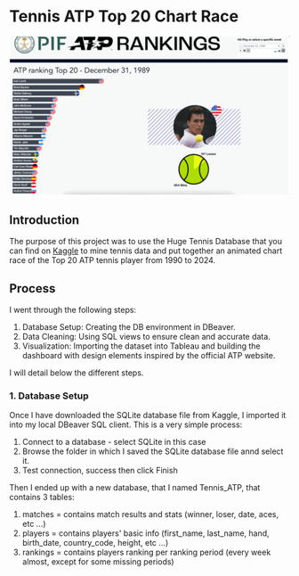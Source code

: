 # Tennis ATP Top 20 Chart Race

<img src="https://github.com/mboss10/Tennis-ATP-Top-20-Chart-Race/blob/main/ATPTop20.gif" width="600">

## Introduction

The purpose of this project was to use the Huge Tennis Database that you can find on [Kaggle](https://www.kaggle.com/datasets/guillemservera/tennis) to mine tennis data and put together an animated chart race of the Top 20 ATP tennis player from 1990 to 2024.

## Process

I went through the following steps:
1. Database Setup: Creating the DB environment in DBeaver.
2. Data Cleaning: Using SQL views to ensure clean and accurate data.
3. Visualization: Importing the dataset into Tableau and building the dashboard with design elements inspired by the official ATP website.

I will detail below the different steps.

### 1. Database Setup

Once I have downloaded the SQLite database file from Kaggle, I imported it into my local DBeaver SQL client.
This is a very simple process:
1. Connect to a database - select SQLite in this case
2. Browse the folder in which I saved the SQLite database file annd select it.
3. Test connection, success then click Finish

Then I ended up with a new database, that I named Tennis_ATP, that contains 3 tables:
1. matches = contains match results and stats (winner, loser, date, aces, etc ...)
2. players = contains players' basic info (first_name, last_name, hand, birth_date, country_code, height, etc ...)
3. rankings = contains players ranking per ranking period (every week almost, except for some missing periods)
